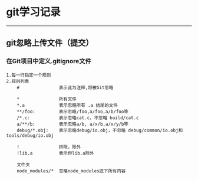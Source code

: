 # git学习记录

----
## git忽略上传文件（提交）

### 在Git项目中定义.gitignore文件
    1.每一行指定一个规则
    2.规则列表
        #               表示此为注释,将被Git忽略

        *               所有文件
        *.a             表示忽略所有 .a 结尾的文件
        **/foo:         表示忽略/foo,a/foo,a/b/foo等
        /*.c:           表示忽略cat.c，不忽略 build/cat.c
        a/**/b:         表示忽略a/b, a/x/b,a/x/y/b等
        debug/*.obj:    表示忽略debug/io.obj，不忽略 debug/common/io.obj和tools/debug/io.obj

        !               排除，除外
        !lib.a          表示但lib.a除外  

        文件夹
        node_modules/*  忽略node_modules底下所有内容
        
